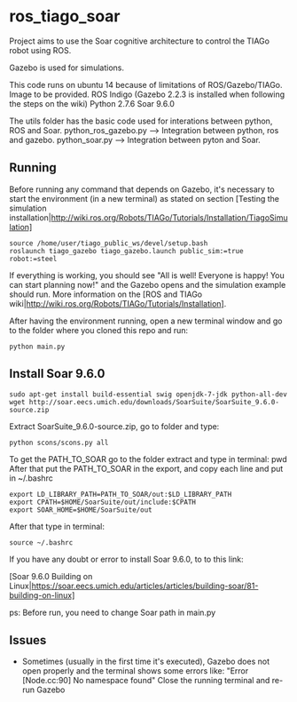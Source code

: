 # ros_tiago_soar
Project aims to use the Soar cognitive architecture to control the TIAGo robot using ROS. 

Gazebo is used for simulations.

This code runs on ubuntu 14 because of limitations of ROS/Gazebo/TIAGo. Image to be provided.
ROS Indigo (Gazebo 2.2.3 is installed when following the steps on the wiki)
Python 2.7.6
Soar 9.6.0

The utils folder has the basic code used for interations between python, ROS and Soar. 
python_ros_gazebo.py --> Integration between python, ros and gazebo.
python_soar.py --> Integration between pyton and Soar.

## Running
Before running any command that depends on Gazebo, it's necessary to start the environment (in a new terminal) as stated on section [Testing the simulation installation|http://wiki.ros.org/Robots/TIAGo/Tutorials/Installation/TiagoSimulation]
```
source /home/user/tiago_public_ws/devel/setup.bash
roslaunch tiago_gazebo tiago_gazebo.launch public_sim:=true robot:=steel
```
If everything is working, you should see "All is well! Everyone is happy! You can start planning now!" and the Gazebo opens and the simulation example should run.
More information on the [ROS and TIAGo wiki|http://wiki.ros.org/Robots/TIAGo/Tutorials/Installation].

After having the environment running, open a new terminal window and go to the folder where you cloned this repo and run:
```
python main.py
```

## Install Soar 9.6.0

```
sudo apt-get install build-essential swig openjdk-7-jdk python-all-dev
wget http://soar.eecs.umich.edu/downloads/SoarSuite/SoarSuite_9.6.0-source.zip
```

Extract SoarSuite_9.6.0-source.zip, go to folder and type:
```
python scons/scons.py all
```

To get the PATH_TO_SOAR go to the folder extract and type in terminal: pwd
After that put the PATH_TO_SOAR in the export, and copy each line and put in ~/.bashrc

```
export LD_LIBRARY_PATH=PATH_TO_SOAR/out:$LD_LIBRARY_PATH
export CPATH=$HOME/SoarSuite/out/include:$CPATH
export SOAR_HOME=$HOME/SoarSuite/out
```

After that type in terminal:

```
source ~/.bashrc
```

If you have any doubt or error to install Soar 9.6.0, to to this link:

[Soar 9.6.0 Building on Linux|https://soar.eecs.umich.edu/articles/articles/building-soar/81-building-on-linux]

ps: Before run, you need to change Soar path in main.py


## Issues
- Sometimes (usually in the first time it's executed), Gazebo does not open properly and the terminal shows some errors like:
"Error [Node.cc:90] No namespace found"
Close the running terminal and re-run Gazebo
